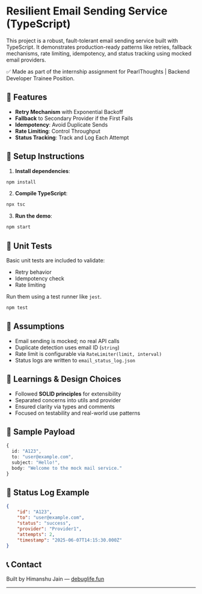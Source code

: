 # Resilient Email Sending Service (TypeScript)

This project is a robust, fault-tolerant email sending service built with TypeScript. It demonstrates production-ready patterns like retries, fallback mechanisms, rate limiting, idempotency, and status tracking using mocked email providers.

✅ Made as part of the internship assignment for PearlThoughts | Backend Developer Trainee Position.

## 🚀 Features

- **Retry Mechanism** with Exponential Backoff
- **Fallback** to Secondary Provider if the First Fails
- **Idempotency**: Avoid Duplicate Sends
- **Rate Limiting**: Control Throughput
- **Status Tracking**: Track and Log Each Attempt

## 🔧 Setup Instructions

1. **Install dependencies**:

```bash
npm install
```

2. **Compile TypeScript**:

```bash
npx tsc
```

3. **Run the demo**:

```bash
npm start
```

## 🧪 Unit Tests

Basic unit tests are included to validate:

- Retry behavior
- Idempotency check
- Rate limiting

Run them using a test runner like `jest`.

```bash
npm test
```

## 📘 Assumptions

- Email sending is mocked; no real API calls
- Duplicate detection uses email ID (`string`)
- Rate limit is configurable via `RateLimiter(limit, interval)`
- Status logs are written to `email_status_log.json`

## 🧠 Learnings & Design Choices

- Followed **SOLID principles** for extensibility
- Separated concerns into utils and provider
- Ensured clarity via types and comments
- Focused on testability and real-world use patterns

## 📂 Sample Payload

```ts
{
  id: "A123",
  to: "user@example.com",
  subject: "Hello!",
  body: "Welcome to the mock mail service."
}
```

## 📄 Status Log Example

```json
{
	"id": "A123",
	"to": "user@example.com",
	"status": "success",
	"provider": "Provider1",
	"attempts": 2,
	"timestamp": "2025-06-07T14:15:30.000Z"
}
```

## 📞 Contact

Built by Himanshu Jain — [debuglife.fun](https://debuglife.fun)

---
